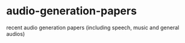 # audio-generation-papers
recent audio generation papers (including speech, music and general audios)
